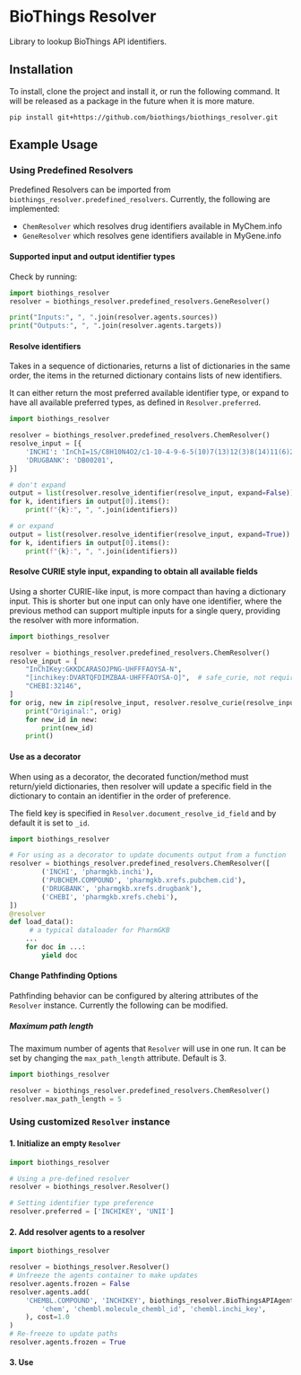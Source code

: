 # BioThings Resolver

Library to lookup BioThings API identifiers.

## Installation

To install, clone the project and install it, or run the following command.
It will be released as a package in the future when it is more mature.

```shell script
pip install git+https://github.com/biothings/biothings_resolver.git
```

## Example Usage

### Using Predefined Resolvers

Predefined Resolvers can be imported from `biothings_resolver.predefined_resolvers`.
Currently, the following are implemented:

- `ChemResolver` which resolves drug identifiers available in MyChem.info
- `GeneResolver` which resolves gene identifiers available in MyGene.info

#### Supported input and output identifier types

Check by running:
```python
import biothings_resolver
resolver = biothings_resolver.predefined_resolvers.GeneResolver()

print("Inputs:", ", ".join(resolver.agents.sources))
print("Outputs:", ", ".join(resolver.agents.targets))

```

#### Resolve identifiers

Takes in a sequence of dictionaries, returns a list of dictionaries in the same
order, the items in the returned dictionary contains lists of new identifiers.

It can either return the most preferred available identifier type, or expand to
have all available preferred types, as defined in `Resolver.preferred`. 

```python
import biothings_resolver

resolver = biothings_resolver.predefined_resolvers.ChemResolver()
resolve_input = [{
    'INCHI': 'InChI=1S/C8H10N4O2/c1-10-4-9-6-5(10)7(13)12(3)8(14)11(6)2/h4H,1-3H3',
    'DRUGBANK': 'DB00201',
}]

# don't expand
output = list(resolver.resolve_identifier(resolve_input, expand=False))
for k, identifiers in output[0].items():
    print(f"{k}:", ", ".join(identifiers))

# or expand
output = list(resolver.resolve_identifier(resolve_input, expand=True))
for k, identifiers in output[0].items():
    print(f"{k}:", ", ".join(identifiers))
```

#### Resolve CURIE style input, expanding to obtain all available fields

Using a shorter CURIE-like input, is more compact than having a dictionary
input. This is shorter but one input can only have one identifier, where the
previous method can support multiple inputs for a single query, providing the
resolver with more information.

```python
import biothings_resolver

resolver = biothings_resolver.predefined_resolvers.ChemResolver()
resolve_input = [
    "InChIKey:GKKDCARASOJPNG-UHFFFAOYSA-N",
    "[inchikey:DVARTQFDIMZBAA-UHFFFAOYSA-O]",  # safe_curie, not required
    "CHEBI:32146",
]
for orig, new in zip(resolve_input, resolver.resolve_curie(resolve_input, expand=True)):
    print("Original:", orig)
    for new_id in new:
        print(new_id)
    print()
```

#### Use as a decorator

When using as a decorator, the decorated function/method must return/yield
dictionaries, then resolver will update a specific field in the dictionary to
contain an identifier in the order of preference.

The field key is specified in `Resolver.document_resolve_id_field` and by
default it is set to `_id`.

```python
import biothings_resolver

# For using as a decorator to update documents output from a function
resolver = biothings_resolver.predefined_resolvers.ChemResolver([
        ('INCHI', 'pharmgkb.inchi'),
        ('PUBCHEM.COMPOUND', 'pharmgkb.xrefs.pubchem.cid'),
        ('DRUGBANK', 'pharmgkb.xrefs.drugbank'),
        ('CHEBI', 'pharmgkb.xrefs.chebi'),
])
@resolver
def load_data():
     # a typical dataloader for PharmGKB
    ... 
    for doc in ...:
        yield doc
```

#### Change Pathfinding Options

Pathfinding behavior can be configured by altering attributes of the `Resolver`
instance. Currently the following can be modified.

##### Maximum path length

The maximum number of agents that `Resolver` will use in one run. It can be set
by changing the `max_path_length` attribute. Default is 3.

```python
import biothings_resolver

resolver = biothings_resolver.predefined_resolvers.ChemResolver()
resolver.max_path_length = 5
```

### Using customized `Resolver` instance

#### 1. Initialize an empty `Resolver`
```python
import biothings_resolver

# Using a pre-defined resolver
resolver = biothings_resolver.Resolver()

# Setting identifier type preference
resolver.preferred = ['INCHIKEY', 'UNII']
```

#### 2. Add resolver agents to a resolver
```python
import biothings_resolver

resolver = biothings_resolver.Resolver()
# Unfreeze the agents container to make updates
resolver.agents.frozen = False
resolver.agents.add(
    'CHEMBL.COMPOUND', 'INCHIKEY', biothings_resolver.BioThingsAPIAgent(
        'chem', 'chembl.molecule_chembl_id', 'chembl.inchi_key',
    ), cost=1.0             
)
# Re-freeze to update paths
resolver.agents.frozen = True
```

#### 3. Use
